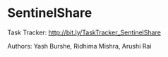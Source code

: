 # SentinelShare

Task Tracker: http://bit.ly/TaskTracker_SentinelShare

Authors: Yash Burshe, Ridhima Mishra, Arushi Rai
